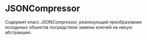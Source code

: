 # JSONCompressor

Содержит класс JSONCompressor, реализующий преобразовние исходнных объектов посредством замены ключей на некую абстракцию.
